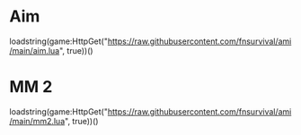 # Aim
loadstring(game:HttpGet("https://raw.githubusercontent.com/fnsurvival/ami/main/aim.lua", true))()

# MM 2
loadstring(game:HttpGet("https://raw.githubusercontent.com/fnsurvival/ami/main/mm2.lua", true))()
